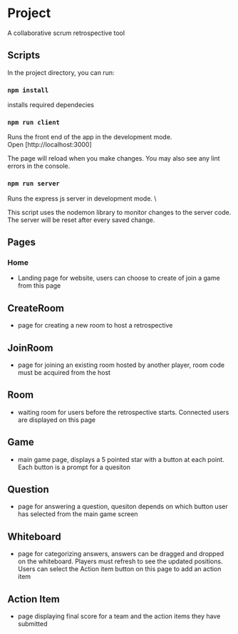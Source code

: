 # Project

A collaborative scrum retrospective tool

## Scripts

In the project directory, you can run:


### `npm install`

installs required dependecies

### `npm run client`

Runs the front end of the app in the development mode.\
Open [http://localhost:3000]

The page will reload when you make changes.
You may also see any lint errors in the console.

### `npm run server`

Runs the express js server in development mode. \

This script uses the nodemon library to monitor changes to the server code.
The server will be reset after every saved change.

## Pages

### Home

- Landing page for website, users can choose to create of join a game from this page

## CreateRoom

- page for creating a new room to host a retrospective

## JoinRoom

- page for joining an existing room hosted by another player, room code must be acquired from the host

## Room

- waiting room for users before the retrospective starts. Connected users are displayed on this page

## Game

- main game page, displays a 5 pointed star with a button at each point. Each button is a prompt for a quesiton

## Question

- page for answering a question, quesiton depends on which button user has selected from the main game screen

## Whiteboard

- page for categorizing answers, answers can be dragged and dropped on the whiteboard. Players must refresh to see the updated positions. Users can select the Action item button on this page to add an action item

## Action Item

- page displaying final score for a team and the action items they have submitted

